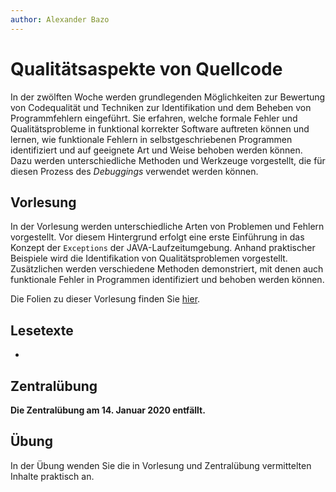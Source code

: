 ```yaml
---
author:	Alexander Bazo
---
```


# Qualitätsaspekte von Quellcode

In der zwölften Woche werden grundlegenden Möglichkeiten zur Bewertung von Codequalität und Techniken zur Identifikation und dem Beheben von Programmfehlern eingeführt. Sie erfahren, welche formale Fehler und Qualitätsprobleme in funktional korrekter Software auftreten können und lernen, wie funktionale Fehlern in selbstgeschriebenen Programmen identifiziert und auf geeignete Art und Weise behoben werden können. Dazu werden unterschiedliche Methoden und Werkzeuge vorgestellt, die für diesen Prozess des *Debuggings* verwendet werden können. 

## Vorlesung

In der Vorlesung werden unterschiedliche Arten von Problemen und Fehlern vorgestellt. Vor diesem Hintergrund erfolgt eine erste Einführung in das Konzept der `Exceptions` der JAVA-Laufzeitumgebung. Anhand praktischer Beispiele wird die Identifikation von Qualitätsproblemen vorgestellt. Zusätzlichen werden verschiedene Methoden demonstriert, mit denen auch funktionale Fehler in Programmen identifiziert und behoben werden können.


Die Folien zu dieser Vorlesung finden Sie [hier](https://regensburger-forscher.de/oop-slides/index.html?slides=12-Debugging).

## Lesetexte

-

## Zentralübung

**Die Zentralübung am 14. Januar 2020 entfällt.**

## Übung

In der Übung wenden Sie die in Vorlesung und Zentralübung vermittelten Inhalte praktisch an. 